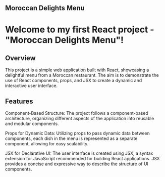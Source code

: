 
## Moroccan Delights Menu
# Welcome to my first React project - "Moroccan Delights Menu"!

## Overview
This project is a simple web application built with React, showcasing a delightful menu from a Moroccan restaurant. The aim is to demonstrate the use of React components, props, and JSX to create a dynamic and interactive user interface.

## Features
Component-Based Structure: The project follows a component-based architecture, organizing different aspects of the application into reusable and modular components.

Props for Dynamic Data: Utilizing props to pass dynamic data between components, each dish in the menu is represented as a separate component, allowing for easy scalability.

JSX for Declarative UI: The user interface is created using JSX, a syntax extension for JavaScript recommended for building React applications. JSX provides a concise and expressive way to describe the structure of UI components.

